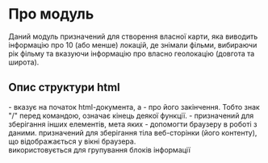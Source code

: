 # Про модуль

Даний модуль призначений для створення власної карти,
яка виводить інформацію про 10 (або менше) локацій, де знімали фільми,
вибираючи рік фільму та вказуючи інформацію про власно геолокацію (довгота та широта).

## Опис структури html

<html> - вказує на початок html-документа,
а </html> - про його закінчення.
Тобто знак "/" перед командою, означає кінець деякої функції.
<head> - призначений для зберігання інших елементів,
мета яких - допомогти браузеру в роботі з даними.
<body> призначений для зберігання тіла веб-сторінки (його контенту),
що відображається у вікні браузера.
<div> використовується для групування блоків інформації
<script> - додає на веб-сторінку JavaScript скрипт.
Тощо.
Приклад структури:
<html>
<head>
<title>HTML структура документа</title>
</head>
<body>
(...)
</body>
</html>

## Висновок

Даний модуль створює карту, на якій відображаться мітки найближчих відзнятих фільмів,
а також мої вказані координати для пошуку (мітка), показує пряму відстань від заданої
геолокації та інформацію про довжину в км. Крім того, як третій шар виводить карту України,
розфарбовану в синій колір.
Нижче приведу приклади роботи.

## Приклад роботи модуля

```
    >>> python main.py
    Enter the year for analysis: 2013
    Enter the latitude: 50.4547 
    Enter the longitude: 30.5238
    Map is generating...
    Please wait...
    Finished. Please have look at the map:     2013_movies_map.html
```
![alt logo](https://github.com/OutJeck/filmmap_project/blob/master/example.png "Приклад виводу")
